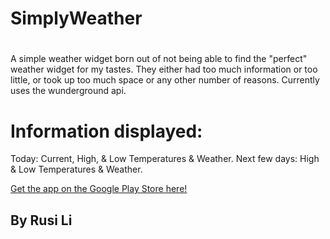 
# SimplyWeather

#

A simple weather widget born out of not being able to find the "perfect" weather widget for my tastes. They either had too much information or too little, or took up too much space or any other number of reasons. Currently uses the wunderground api.

# Information displayed:

Today:
Current, High, & Low Temperatures & Weather.
Next few days:
High & Low Temperatures & Weather.

[Get the app on the Google Play Store here!](https://play.google.com/store/apps/details?id=nyc.c4q.rusili.SimplyWeather&hl=en)

## By Rusi Li
